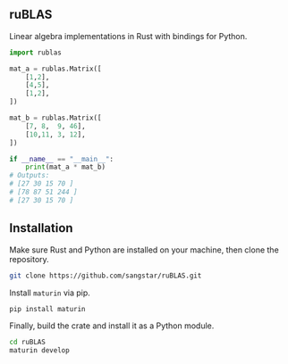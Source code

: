 ## ruBLAS
Linear algebra implementations in Rust with bindings for Python.


```python
import rublas

mat_a = rublas.Matrix([
    [1,2],
    [4,5],
    [1,2],
])

mat_b = rublas.Matrix([
    [7, 8,  9, 46],
    [10,11, 3, 12],
])

if __name__ == "__main__":
    print(mat_a * mat_b)
# Outputs:
# [27 30 15 70 ]
# [78 87 51 244 ]
# [27 30 15 70 ]
```



## Installation
Make sure Rust and Python are installed on your machine, then clone the repository.

```bash
git clone https://github.com/sangstar/ruBLAS.git
```

Install `maturin` via pip.

```bash
pip install maturin
```

Finally, build the crate and install it as a Python module.

```bash
cd ruBLAS
maturin develop
```